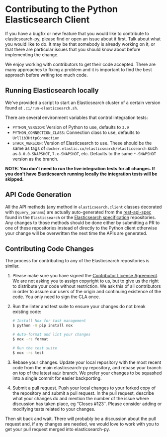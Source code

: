 # Contributing to the Python Elasticsearch Client

If you have a bugfix or new feature that you would like to contribute to
elasticsearch-py, please find or open an issue about it first. Talk about what
you would like to do. It may be that somebody is already working on it, or that
there are particular issues that you should know about before implementing the
change.

We enjoy working with contributors to get their code accepted. There are many
approaches to fixing a problem and it is important to find the best approach
before writing too much code.

## Running Elasticsearch locally

We've provided a script to start an Elasticsearch cluster of a certain version
found at `.ci/run-elasticsearch.sh`.

There are several environment variables that control integration tests:

- `PYTHON_VERSION`: Version of Python to use, defaults to `3.9`
- `PYTHON_CONNECTION_CLASS`: Connection class to use, defaults to `Urllib3HttpConnection`
- `STACK_VERSION`: Version of Elasticsearch to use. These should be
  the same as tags of `docker.elastic.co/elasticsearch/elasticsearch`
  such as `8.0.0-SNAPSHOT`, `7.x-SNAPSHOT`, etc. Defaults to the
  same `*-SNAPSHOT` version as the branch.

**NOTE: You don't need to run the live integration tests for all changes. If
you don't have Elasticsearch running locally the integration tests will be skipped.**

## API Code Generation

All the API methods (any method in `elasticsearch.client` classes decorated
with `@query_params`) are actually auto-generated from the
[rest-api-spec](https://github.com/elastic/elasticsearch/tree/master/rest-api-spec/src/main/resources/rest-api-spec/api)
found in the `Elasticsearch` or the [Elasticsearch specification](https://github.com/elastic/elasticsearch-specification)
repositories. Any changes to those methods should be done either by submitting a PR to one of these repositories
instead of directly to the Python client otherwise your change will be overwritten the
next time the APIs are generated.

## Contributing Code Changes

The process for contributing to any of the Elasticsearch repositories is similar.

1. Please make sure you have signed the [Contributor License
   Agreement](http://www.elastic.co/contributor-agreement/). We are not
   asking you to assign copyright to us, but to give us the right to distribute
   your code without restriction. We ask this of all contributors in order to
   assure our users of the origin and continuing existence of the code. You only
   need to sign the CLA once.

2. Run the linter and test suite to ensure your changes do not break existing code:

   ```bash
   # Install Nox for task management
   $ python -m pip install nox
   
   # Auto-format and lint your changes
   $ nox -rs format
   
   # Run the test suite
   $ nox -rs test
   ```

3. Rebase your changes.
   Update your local repository with the most recent code from the main
   elasticsearch-py repository, and rebase your branch on top of the latest `main`
   branch. We prefer your changes to be squashed into a single commit for easier
   backporting.

4. Submit a pull request. Push your local changes to your forked copy of the
   repository and submit a pull request. In the pull request, describe what your
   changes do and mention the number of the issue where discussion has taken
   place, eg “Closes #123″.  Please consider adding or modifying tests related to
   your changes.

Then sit back and wait. There will probably be a discussion about the pull
request and, if any changes are needed, we would love to work with you to get
your pull request merged into elasticsearch-py.
